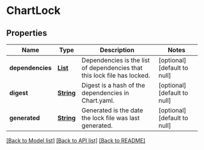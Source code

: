 # ChartLock
## Properties

Name | Type | Description | Notes
------------ | ------------- | ------------- | -------------
**dependencies** | [**List**](chart.Dependency.md) | Dependencies is the list of dependencies that this lock file has locked. | [optional] [default to null]
**digest** | [**String**](string.md) | Digest is a hash of the dependencies in Chart.yaml. | [optional] [default to null]
**generated** | [**String**](string.md) | Generated is the date the lock file was last generated. | [optional] [default to null]

[[Back to Model list]](../README.md#documentation-for-models) [[Back to API list]](../README.md#documentation-for-api-endpoints) [[Back to README]](../README.md)

